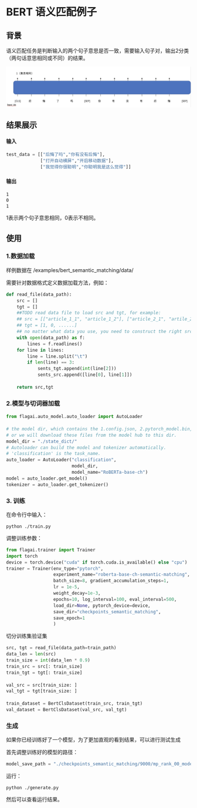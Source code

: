 # BERT 语义匹配例子

## 背景
语义匹配任务是判断输入的两个句子意思是否一致，需要输入句子对，输出2分类（两句话意思相同或不同）的结果。

![semantic_model.png](./img/semantic_matching_model.png)

## 结果展示

#### 输入
```python
test_data = [["后悔了吗","你有没有后悔"],
             ["打开自动横屏","开启移动数据"],
             ["我觉得你很聪明","你聪明我是这么觉得"]]
```
#### 输出
```
1
0
1
```
1表示两个句子意思相同，0表示不相同。
## 使用

### 1.数据加载
样例数据在 /examples/bert_semantic_matching/data/

需要针对数据格式定义数据加载方法，例如：
```python
def read_file(data_path):
    src = []
    tgt = []
    ##TODO read data file to load src and tgt, for example:
    ## src = [["article_1_1", "article_1_2"], ["article_2_1", "artile_2_2"], ......]
    ## tgt = [1, 0, ......]
    ## no matter what data you use, you need to construct the right src and tgt.
    with open(data_path) as f:
        lines = f.readlines()
    for line in lines:
        line = line.split("\t")
        if len(line) == 3:
            sents_tgt.append(int(line[2]))
            sents_src.append([line[0], line[1]])

    return src,tgt
```

### 2.模型与切词器加载

```python
from flagai.auto_model.auto_loader import AutoLoader

# the model dir, which contains the 1.config.json, 2.pytorch_model.bin, 3.vocab.txt,
# or we will download these files from the model hub to this dir.
model_dir = "./state_dict/"
# Autoloader can build the model and tokenizer automatically.
# 'classification' is the task_name.
auto_loader = AutoLoader("classification",
                         model_dir,
                         model_name="RoBERTa-base-ch")
model = auto_loader.get_model()
tokenizer = auto_loader.get_tokenizer()
```

### 3. 训练
在命令行中输入：
```commandline
python ./train.py
```
调整训练参数：
```python
from flagai.trainer import Trainer
import torch
device = torch.device("cuda" if torch.cuda.is_available() else "cpu")
trainer = Trainer(env_type="pytorch",
                  experiment_name="roberta-base-ch-semantic-matching",
                  batch_size=8, gradient_accumulation_steps=1,
                  lr = 1e-5,
                  weight_decay=1e-3,
                  epochs=10, log_interval=100, eval_interval=500,
                  load_dir=None, pytorch_device=device,
                  save_dir="checkpoints_semantic_matching",
                  save_epoch=1
                  )
```
切分训练集验证集
```python
src, tgt = read_file(data_path=train_path)
data_len = len(src)
train_size = int(data_len * 0.9)
train_src = src[: train_size]
train_tgt = tgt[: train_size]

val_src = src[train_size: ]
val_tgt = tgt[train_size: ]

train_dataset = BertClsDataset(train_src, train_tgt)
val_dataset = BertClsDataset(val_src, val_tgt)
```

### 生成
如果你已经训练好了一个模型，为了更加直观的看到结果，可以进行测试生成

首先调整训练好的模型的路径：
```python
model_save_path = "./checkpoints_semantic_matching/9000/mp_rank_00_model_states.pt"
```
运行：
```commandline
python ./generate.py
```
然后可以查看运行结果。
